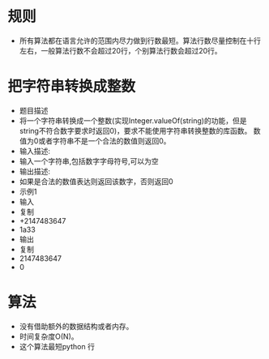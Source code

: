 # 规则

 - 所有算法都在语言允许的范围内尽力做到行数最短。算法行数尽量控制在十行左右，一般算法行数不会超过20行，个别算法行数会超过20行。


# 把字符串转换成整数
 - 题目描述
 - 将一个字符串转换成一个整数(实现Integer.valueOf(string)的功能，但是string不符合数字要求时返回0)，要求不能使用字符串转换整数的库函数。 数值为0或者字符串不是一个合法的数值则返回0。
 - 输入描述:
 - 输入一个字符串,包括数字字母符号,可以为空
 - 输出描述:
 - 如果是合法的数值表达则返回该数字，否则返回0
 - 示例1
 - 输入
 - 复制
 - +2147483647
 -   1a33
 - 输出
 - 复制
 - 2147483647
 -    0



# 算法
 - 没有借助额外的数据结构或者内存。
 - 时间复杂度O(N)。
 - 这个算法最短python 行